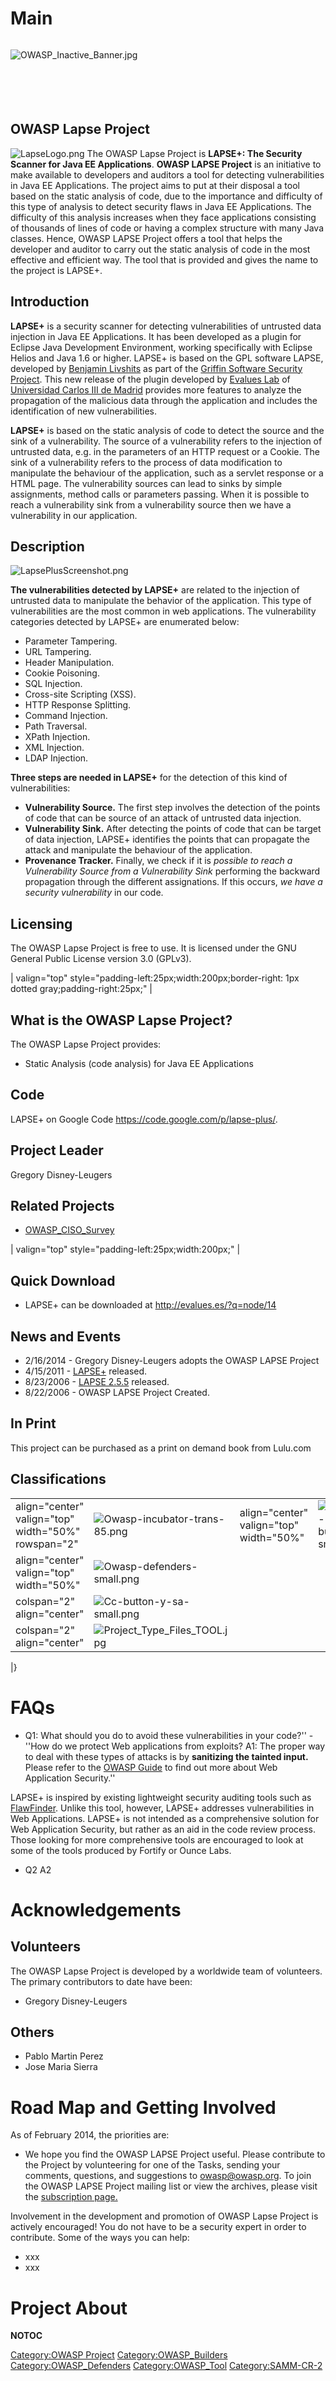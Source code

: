 # Main

<div style="width:100%;height:100px;border:0,margin:0;overflow: hidden;">

![OWASP_Inactive_Banner.jpg](OWASP_Inactive_Banner.jpg
"OWASP_Inactive_Banner.jpg")

</div>

## OWASP Lapse Project

![LapseLogo.png](LapseLogo.png "LapseLogo.png") The OWASP Lapse Project
is **LAPSE+: The Security Scanner for Java EE Applications**. **OWASP
LAPSE Project** is an initiative to make available to developers and
auditors a tool for detecting vulnerabilities in Java EE Applications.
The project aims to put at their disposal a tool based on the static
analysis of code, due to the importance and difficulty of this type of
analysis to detect security flaws in Java EE Applications. The
difficulty of this analysis increases when they face applications
consisting of thousands of lines of code or having a complex structure
with many Java classes. Hence, OWASP LAPSE Project offers a tool that
helps the developer and auditor to carry out the static analysis of code
in the most effective and efficient way. The tool that is provided and
gives the name to the project is LAPSE+.

## Introduction

**LAPSE+** is a security scanner for detecting vulnerabilities of
untrusted data injection in Java EE Applications. It has been developed
as a plugin for Eclipse Java Development Environment, working
specifically with Eclipse Helios and Java 1.6 or higher. LAPSE+ is based
on the GPL software LAPSE, developed by [Benjamin
Livshits](http://suif.stanford.edu/~livshits/) as part of the [Griffin
Software Security
Project](http://suif.stanford.edu/~livshits/work/griffin/). This new
release of the plugin developed by [Evalues
Lab](http://www.evalues.es/index.php/en.html) of [Universidad Carlos III
de Madrid](http://www.uc3m.es) provides more features to analyze the
propagation of the malicious data through the application and includes
the identification of new vulnerabilities.

**LAPSE+** is based on the static analysis of code to detect the source
and the sink of a vulnerability. The source of a vulnerability refers to
the injection of untrusted data, e.g. in the parameters of an HTTP
request or a Cookie. The sink of a vulnerability refers to the process
of data modification to manipulate the behaviour of the application,
such as a servlet response or a HTML page. The vulnerability sources can
lead to sinks by simple assignments, method calls or parameters passing.
When it is possible to reach a vulnerability sink from a vulnerability
source then we have a vulnerability in our application.

## Description

![LapsePlusScreenshot.png](LapsePlusScreenshot.png
"LapsePlusScreenshot.png")

**The vulnerabilities detected by LAPSE+** are related to the injection
of untrusted data to manipulate the behavior of the application. This
type of vulnerabilities are the most common in web applications. The
vulnerability categories detected by LAPSE+ are enumerated below:

  - Parameter Tampering.
  - URL Tampering.
  - Header Manipulation.
  - Cookie Poisoning.
  - SQL Injection.
  - Cross-site Scripting (XSS).
  - HTTP Response Splitting.
  - Command Injection.
  - Path Traversal.
  - XPath Injection.
  - XML Injection.
  - LDAP Injection.

**Three steps are needed in LAPSE+** for the detection of this kind of
vulnerabilities:

  - **Vulnerability Source.** The first step involves the detection of
    the points of code that can be source of an attack of untrusted data
    injection.
  - **Vulnerability Sink.** After detecting the points of code that can
    be target of data injection, LAPSE+ identifies the points that can
    propagate the attack and manipulate the behaviour of the
    application.
  - **Provenance Tracker.** Finally, we check if it is *possible to
    reach a Vulnerability Source from a Vulnerability Sink* performing
    the backward propagation through the different assignations. If this
    occurs, *we have a security vulnerability* in our code.

## Licensing

The OWASP Lapse Project is free to use. It is licensed under the GNU
General Public License version 3.0 (GPLv3).

| valign="top" style="padding-left:25px;width:200px;border-right: 1px
dotted gray;padding-right:25px;" |

## What is the OWASP Lapse Project?

The OWASP Lapse Project provides:

  - Static Analysis (code analysis) for Java EE Applications

## Code

LAPSE+ on Google Code <https://code.google.com/p/lapse-plus/>.

## Project Leader

Gregory Disney-Leugers

## Related Projects

  - [OWASP_CISO_Survey](OWASP_CISO_Survey "wikilink")

| valign="top" style="padding-left:25px;width:200px;" |

## Quick Download

  - LAPSE+ can be downloaded at <http://evalues.es/?q=node/14>

## News and Events

  - 2/16/2014 - Gregory Disney-Leugers adopts the OWASP LAPSE Project
  - 4/15/2011 - [LAPSE+](http://evalues.es/?q=node/14) released.
  - 8/23/2006 -
    [LAPSE 2.5.5](http://suif.stanford.edu/~livshits/work/lapse/download.html)
    released.
  - 8/22/2006 - OWASP LAPSE Project Created.

## In Print

This project can be purchased as a print on demand book from Lulu.com

## Classifications

|                                                     |                                                                                              |                                         |                                                                                  |
| --------------------------------------------------- | -------------------------------------------------------------------------------------------- | --------------------------------------- | -------------------------------------------------------------------------------- |
| align="center" valign="top" width="50%" rowspan="2" | ![Owasp-incubator-trans-85.png](Owasp-incubator-trans-85.png "Owasp-incubator-trans-85.png") | align="center" valign="top" width="50%" | ![Owasp-builders-small.png](Owasp-builders-small.png "Owasp-builders-small.png") |
| align="center" valign="top" width="50%"             | ![Owasp-defenders-small.png](Owasp-defenders-small.png "Owasp-defenders-small.png")          |                                         |                                                                                  |
| colspan="2" align="center"                          | ![Cc-button-y-sa-small.png](Cc-button-y-sa-small.png "Cc-button-y-sa-small.png")             |                                         |                                                                                  |
| colspan="2" align="center"                          | ![Project_Type_Files_TOOL.jpg](Project_Type_Files_TOOL.jpg "Project_Type_Files_TOOL.jpg") |                                         |                                                                                  |

|}

# FAQs

  - Q1: What should you do to avoid these vulnerabilities in your
    code?'' - ''How do we protect Web applications from exploits?
    A1: The proper way to deal with these types of attacks is by
    **sanitizing the tainted input.** Please refer to the [OWASP
    Guide](http://www.owasp.org/index.php/OWASP_Guide_Project#tab=Home)
    to find out more about Web Application Security.''

LAPSE+ is inspired by existing lightweight security auditing tools such
as [FlawFinder](http://www.dwheeler.com/flawfinder/). Unlike this tool,
however, LAPSE+ addresses vulnerabilities in Web Applications. LAPSE+ is
not intended as a comprehensive solution for Web Application Security,
but rather as an aid in the code review process. Those looking for more
comprehensive tools are encouraged to look at some of the tools produced
by Fortify or Ounce Labs.

  - Q2
    A2

# Acknowledgements

## Volunteers

The OWASP Lapse Project is developed by a worldwide team of volunteers.
The primary contributors to date have been:

  - Gregory Disney-Leugers

## Others

  - Pablo Martin Perez
  - Jose Maria Sierra

# Road Map and Getting Involved

As of February 2014, the priorities are:

  - We hope you find the OWASP LAPSE Project useful. Please contribute
    to the Project by volunteering for one of the Tasks, sending your
    comments, questions, and suggestions to owasp@owasp.org. To join the
    OWASP LAPSE Project mailing list or view the archives, please visit
    the [subscription
    page.](https://lists.owasp.org/mailman/listinfo/owasp-lapse)

Involvement in the development and promotion of OWASP Lapse Project is
actively encouraged\! You do not have to be a security expert in order
to contribute. Some of the ways you can help:

  - xxx
  - xxx

# Project About

__NOTOC__ <headertabs />

[Category:OWASP Project](Category:OWASP_Project "wikilink")
[Category:OWASP_Builders](Category:OWASP_Builders "wikilink")
[Category:OWASP_Defenders](Category:OWASP_Defenders "wikilink")
[Category:OWASP_Tool](Category:OWASP_Tool "wikilink")
[Category:SAMM-CR-2](Category:SAMM-CR-2 "wikilink")